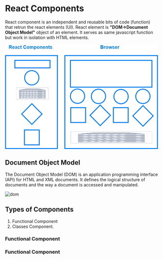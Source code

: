 # React Components
React component is an independent and reusable bits of code (function) that retrun the react elements (UI).
React element is **"DOM->Document Object Model"** object of an element.
It serves as same javascript function but work in isolation with HTML elements.

![react-component](https://github.com/arsibux/react-app/blob/main/docs/img/components.jpg "react-component")

## Document Object Model

The Document Object Model (DOM) is an application programming interface (API) for HTML and XML documents.
It defines the logical structure of documents and the way a document is accessed and manipulated.

![dom]( "dom")


## Types of Components

  1. Functional Component
  2. Classes Component.

### Functional Component

### Functional Component